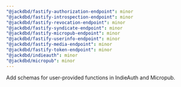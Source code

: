 ```yaml
---
"@jackdbd/fastify-authorization-endpoint": minor
"@jackdbd/fastify-introspection-endpoint": minor
"@jackdbd/fastify-revocation-endpoint": minor
"@jackdbd/fastify-syndicate-endpoint": minor
"@jackdbd/fastify-micropub-endpoint": minor
"@jackdbd/fastify-userinfo-endpoint": minor
"@jackdbd/fastify-media-endpoint": minor
"@jackdbd/fastify-token-endpoint": minor
"@jackdbd/indieauth": minor
"@jackdbd/micropub": minor
---
```


Add schemas for user-provided functions in IndieAuth and Micropub.
